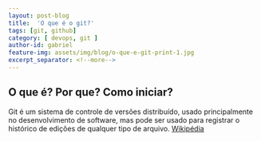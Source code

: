 ```yaml
---
layout: post-blog
title:  'O que é o git?'
tags: [git, github]
category: [ devops, git ]
author-id: gabriel
feature-img: assets/img/blog/o-que-e-git-print-1.jpg
excerpt_separator: <!--more-->
---
```


## O que é? Por que? Como iniciar?

Git é um sistema de controle de versões distribuído, usado principalmente no desenvolvimento de software, mas pode ser usado para registrar o histórico de edições de qualquer tipo de arquivo. [Wikipédia](https://pt.wikipedia.org/wiki/Git)
